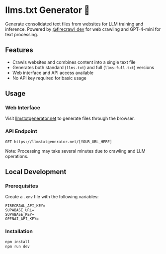 # llms.txt Generator 🚀

Generate consolidated text files from websites for LLM training and inference. Powered by [@firecrawl_dev](https://twitter.com/firecrawl_dev) for web crawling and GPT-4-mini for text processing.

## Features
- Crawls websites and combines content into a single text file
- Generates both standard (`llms.txt`) and full (`llms-full.txt`) versions
- Web interface and API access available
- No API key required for basic usage

## Usage

### Web Interface
Visit [llmstxtgenerator.net](https://llmstxtgenerator.net) to generate files through the browser.

### API Endpoint
```
GET https://llmstxtgenerator.net/[YOUR_URL_HERE]
```

Note: Processing may take several minutes due to crawling and LLM operations.

## Local Development

### Prerequisites
Create a `.env` file with the following variables:
```
FIRECRAWL_API_KEY=
SUPABASE_URL=
SUPABASE_KEY=
OPENAI_API_KEY=
```

### Installation
```bash
npm install
npm run dev
```
